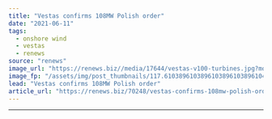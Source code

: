 ```yaml
---
title: "Vestas confirms 108MW Polish order"
date: "2021-06-11"
tags: 
  - onshore wind
  - vestas
  - renews
source: "renews"
image_url: "https://renews.biz//media/17644/vestas-v100-turbines.jpg?mode=crop&width=770&heightratio=0.6103896103896103896103896104&slimmage=true"
image_fp: "/assets/img/post_thumbnails/117.6103896103896103896103896104&slimmage=true"
lead: "Vestas confirms 108MW Polish order"
article_url: "https://renews.biz/70248/vestas-confirms-108mw-polish-order/"
---
```


---
